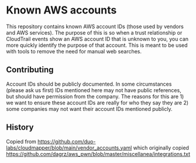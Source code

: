 # Known AWS accounts
This repository contains known AWS account IDs (those used by vendors and AWS services).  The purpose of this is so when a trust relationship or CloudTrail events show an AWS account ID that is unknown to you, you can more quickly identify the purpose of that account. This is meant to be used with tools to remove the need for manual web searches.

## Contributing
Account IDs should be publicly documented. In some circumstances (please ask us first) IDs mentioned here may not have public references, but should have permission from the company.  The reasons for this are 1) we want to ensure these account IDs are really for who they say they are 2) some companies may not want their account IDs mentioned publicly.

## History
Copied from https://github.com/duo-labs/cloudmapper/blob/main/vendor_accounts.yaml which originally copied
https://github.com/dagrz/aws_pwn/blob/master/miscellanea/integrations.txt

